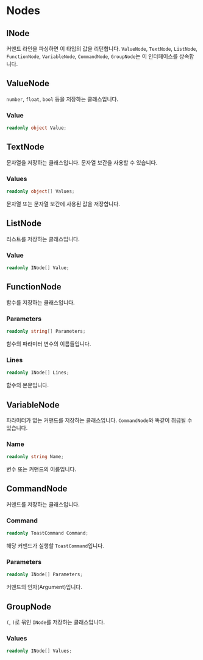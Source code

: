 # Nodes

## INode

커맨드 라인을 파싱하면 이 타입의 값을 리턴합니다. `ValueNode`, `TextNode`, `ListNode`, `FunctionNode`, `VariableNode`, `CommandNode`, `GroupNode`는 이 인터페이스를 상속합니다.

## ValueNode

`number`, `float`, `bool` 등을 저장하는 클래스입니다.

### Value

```cs
readonly object Value;
```

## TextNode

문자열을 저장하는 클래스입니다. 문자열 보간을 사용할 수 있습니다.

### Values

```cs
readonly object[] Values;
```

문자열 또는 문자열 보간에 사용된 값을 저장합니다.

## ListNode

리스트를 저장하는 클래스입니다.

### Value

```cs
readonly INode[] Value;
```

## FunctionNode

함수를 저장하는 클래스입니다.

### Parameters

```cs
readonly string[] Parameters;
```

함수의 파라미터 변수의 이름들입니다.

### Lines

```cs
readonly INode[] Lines;
```

함수의 본문입니다.

## VariableNode

파라미터가 없는 커맨드를 저장하는 클래스입니다. `CommandNode`와 똑같이 취급될 수 있습니다.

### Name

```cs
readonly string Name;
```

변수 또는 커맨드의 이름입니다.

## CommandNode

커맨드를 저장하는 클래스입니다.

### Command

```cs
readonly ToastCommand Command;
```

해당 커맨드가 실행할 `ToastCommand`입니다.

### Parameters

```cs
readonly INode[] Parameters;
```

커맨드의 인자(Argument)입니다.

## GroupNode

`(`, `)`로 묶인 `INode`를 저장하는 클래스입니다.

### Values

```cs
readonly INode[] Values;
```